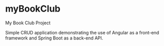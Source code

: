 # myBookClub
My Book Club Project

Simple CRUD application demonstrating the use of Angular as a 
front-end framework and Spring Boot as a back-end API.
